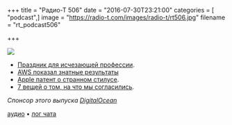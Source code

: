 +++
title = "Радио-Т 506"
date = "2016-07-30T23:21:00"
categories = [ "podcast",]
image = "https://radio-t.com/images/radio-t/rt506.jpg"
filename = "rt_podcast506"

+++

![](https://radio-t.com/images/radio-t/rt506.jpg)

- [Праздник для исчезающей профессии](https://habrahabr.ru/company/driverpack/blog/306528/).
- [AWS показал знатные результаты](http://www.digitaltrends.com/web/amazon-earnings-report-q2-2016/)
- [Apple патент о странном стилусе](http://mashable.com/2016/07/26/apple-pencil-stylus-patent/).
- [7 вещей о том, на что мы согласились](http://mashable.com/2016/07/26/terms-of-service-facebook-twitter-instagram/).

_Спонсор этого выпуска [DigitalOcean](https://www.digitalocean.com)_

[аудио](https://cdn.radio-t.com/rt_podcast506.mp3) • [лог чата](http://chat.radio-t.com/logs/radio-t-506.html)
<audio src="https://cdn.radio-t.com/rt_podcast506.mp3" preload="none"></audio>